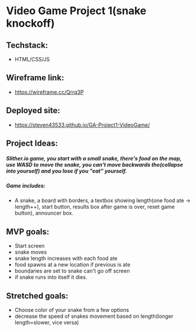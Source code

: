 # Video Game Project 1(snake knockoff)

## Techstack:
* HTML/CSS/JS
## Wireframe link: 
* https://wireframe.cc/Qrrq3P

## Deployed site: 
* https://steven43533.github.io/GA-Project1-VideoGame/

## Project Ideas:
##### Slither.io game, you start with a small snake, there's food on the map, use WASD to move the snake, you can't move backwards tho(collapse into yourself) and you lose if you "eat" yourself. 

##### Game includes: 
* A snake, a board with borders, a textbox showing length(one food ate -> length++), start button, results box after game is over, reset game button), announcer box.


## MVP goals: 
* Start screen 
* snake moves 
* snake length increases with each food ate
* food spawns at a new location if previous is ate
* boundaries are set to snake can't go off screen
* if snake runs into itself it dies. 


## Stretched goals: 
* Choose color of your snake from a few options
* decrease the speed of snakes movement based on length(longer length=slower, vice versa)